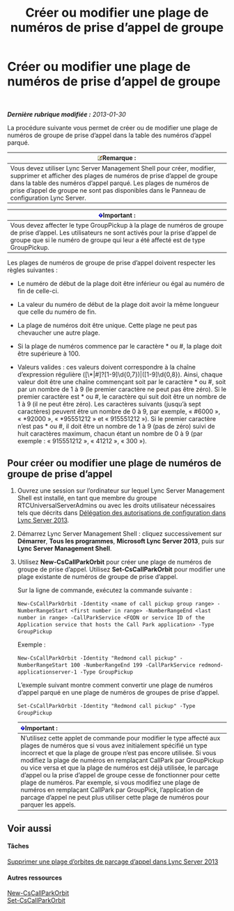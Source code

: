 ﻿---
title: Créer ou modifier une plage de numéros de prise d’appel de groupe
TOCTitle: Créer ou modifier une plage de numéros de prise d’appel de groupe
ms:assetid: 4b442b98-df6b-4e50-8254-b3be9cde21dd
ms:mtpsurl: https://technet.microsoft.com/fr-fr/library/JJ945627(v=OCS.15)
ms:contentKeyID: 53095414
ms.date: 05/20/2016
mtps_version: v=OCS.15
ms.translationtype: HT
---

# Créer ou modifier une plage de numéros de prise d’appel de groupe

 

_**Dernière rubrique modifiée :** 2013-01-30_

La procédure suivante vous permet de créer ou de modifier une plage de numéros de groupe de prise d’appel dans la table des numéros d’appel parqué.

<table>
<thead>
<tr class="header">
<th><img src="images/Gg398920.note(OCS.15).gif" title="note" alt="note" />Remarque :</th>
</tr>
</thead>
<tbody>
<tr class="odd">
<td>Vous devez utiliser Lync Server Management Shell pour créer, modifier, supprimer et afficher des plages de numéros de prise d’appel de groupe dans la table des numéros d’appel parqué. Les plages de numéros de prise d’appel de groupe ne sont pas disponibles dans le Panneau de configuration Lync Server.</td>
</tr>
</tbody>
</table>


<table>
<thead>
<tr class="header">
<th><img src="images/Gg425917.important(OCS.15).gif" title="important" alt="important" />Important :</th>
</tr>
</thead>
<tbody>
<tr class="odd">
<td>Vous devez affecter le type GroupPickup à la plage de numéros de groupe de prise d’appel. Les utilisateurs ne sont activés pour la prise d’appel de groupe que si le numéro de groupe qui leur a été affecté est de type GroupPickup.</td>
</tr>
</tbody>
</table>


Les plages de numéros de groupe de prise d’appel doivent respecter les règles suivantes :

  - Le numéro de début de la plage doit être inférieur ou égal au numéro de fin de celle-ci.

  - La valeur du numéro de début de la plage doit avoir la même longueur que celle du numéro de fin.

  - La plage de numéros doit être unique. Cette plage ne peut pas chevaucher une autre plage.

  - Si la plage de numéros commence par le caractère \* ou \#, la plage doit être supérieure à 100.

  - Valeurs valides : ces valeurs doivent correspondre à la chaîne d’expression régulière (\[\\\*|\#\]?\[1-9\]\\d{0,7})|(\[1-9\]\\d{0,8}). Ainsi, chaque valeur doit être une chaîne commençant soit par le caractère \* ou \#, soit par un nombre de 1 à 9 (le premier caractère ne peut pas être zéro). Si le premier caractère est \* ou \#, le caractère qui suit doit être un nombre de 1 à 9 (il ne peut être zéro). Les caractères suivants (jusqu’à sept caractères) peuvent être un nombre de 0 à 9, par exemple, « \#6000 », « \*92000 », « \*95551212 » et « 915551212 »). Si le premier caractère n’est pas \* ou \#, il doit être un nombre de 1 à 9 (pas de zéro) suivi de huit caractères maximum, chacun étant un nombre de 0 à 9 (par exemple : « 915551212 », « 41212 », « 300 »).

## Pour créer ou modifier une plage de numéros de groupe de prise d’appel

1.  Ouvrez une session sur l’ordinateur sur lequel Lync Server Management Shell est installé, en tant que membre du groupe RTCUniversalServerAdmins ou avec les droits utilisateur nécessaires tels que décrits dans [Délégation des autorisations de configuration dans Lync Server 2013](lync-server-2013-delegate-setup-permissions.md).

2.  Démarrez Lync Server Management Shell : cliquez successivement sur **Démarrer**, **Tous les programmes**, **Microsoft Lync Server 2013**, puis sur **Lync Server Management Shell**.

3.  Utilisez **New-CsCallParkOrbit** pour créer une plage de numéros de groupe de prise d’appel. Utilisez **Set-CsCallParkOrbit** pour modifier une plage existante de numéros de groupe de prise d’appel.
    
    Sur la ligne de commande, exécutez la commande suivante :
    
        New-CsCallParkOrbit -Identity <name of call pickup group range> -NumberRangeStart <first number in range> -NumberRangeEnd <last number in range> -CallParkService <FQDN or service ID of the Application service that hosts the Call Park application> -Type GroupPickup
    
    Exemple :
    
        New-CsCallParkOrbit -Identity "Redmond call pickup" -NumberRangeStart 100 -NumberRangeEnd 199 -CallParkService redmond-applicationserver-1 -Type GroupPickup
    
    L’exemple suivant montre comment convertir une plage de numéros d’appel parqué en une plage de numéros de groupes de prise d’appel.
    
        Set-CsCallParkOrbit -Identity "Redmond call pickup" -Type GroupPickup
    
    <table>
    <thead>
    <tr class="header">
    <th><img src="images/Gg425917.important(OCS.15).gif" title="important" alt="important" />Important :</th>
    </tr>
    </thead>
    <tbody>
    <tr class="odd">
    <td>N’utilisez cette applet de commande pour modifier le type affecté aux plages de numéros que si vous avez initialement spécifié un type incorrect et que la plage de groupe n’est pas encore utilisée. Si vous modifiez la plage de numéros en remplaçant CallPark par GroupPickup ou vice versa et que la plage de numéros est déjà utilisée, le parcage d’appel ou la prise d’appel de groupe cesse de fonctionner pour cette plage de numéros. Par exemple, si vous modifiez une plage de numéros en remplaçant CallPark par GroupPick, l’application de parcage d’appel ne peut plus utiliser cette plage de numéros pour parquer les appels.</td>
    </tr>
    </tbody>
    </table>


## Voir aussi

#### Tâches

[Supprimer une plage d’orbites de parcage d’appel dans Lync Server 2013](lync-server-2013-delete-a-call-park-orbit-range.md)  

#### Autres ressources

[New-CsCallParkOrbit](new-cscallparkorbit.md)  
[Set-CsCallParkOrbit](set-cscallparkorbit.md)

